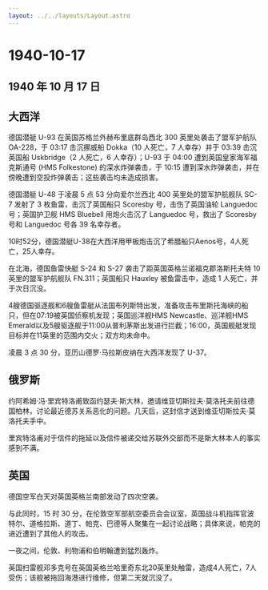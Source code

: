 ```yaml
---
layout: ../../layouts/Layout.astro
---
```


# 1940-10-17

## 1940 年 10 月 17 日

## 大西洋

德国潜艇 U-93 在英国苏格兰外赫布里底群岛西北 300 英里处袭击了盟军护航队
OA-228，于 03:17 击沉挪威船 Dokka（10 人死亡，7 人幸存）并于 03:39
击沉英国船 Uskbridge（2 人死亡，6 人幸存）；U-93 于 04:00
遭到英国皇家海军福克斯通号 (HMS Folkestone) 的深水炸弹袭击，于 10:15
遭到深水炸弹袭击，并在傍晚遭到空投炸弹袭击；这些袭击均未造成损害。

德国潜艇 U-48 于凌晨 5 点 53 分向爱尔兰西北 400 英里处的盟军护航舰队
SC-7 发射了 3 枚鱼雷，击沉了英国船只 Scoresby 号，击伤了英国油轮
Languedoc 号；英国护卫舰 HMS Bluebell 用炮火击沉了 Languedoc 号，救出了
Scoresby 号和 Languedoc 号各 39 名幸存者。

10时52分，德国潜艇U-38在大西洋用甲板炮击沉了希腊船只Aenos号，4人死亡，25人幸存。

在北海，德国鱼雷快艇 S-24 和 S-27 袭击了距英国英格兰诺福克郡洛斯托夫特
10 英里的盟军护航舰队 FN.311；英国船只 Hauxley 被鱼雷击中，造成 1
人死亡，并于次日沉没。

4艘德国驱逐舰和6艘鱼雷艇从法国布列斯特出发，准备攻击布里斯托海峡的船只，但在07:19被英国侦察机发现；英国巡洋舰HMS
Newcastle、巡洋舰HMS
Emerald以及5艘驱逐舰于11:00从普利茅斯出发进行拦截；16:00，英国舰艇发现目标并在11英里的范围内交火；双方均未命中。

凌晨 3 点 30 分，亚历山德罗·马拉斯皮纳在大西洋发现了 U-37。

## 俄罗斯

约阿希姆·冯·里宾特洛甫致函约瑟夫·斯大林，邀请维亚切斯拉夫·莫洛托夫前往德国柏林，讨论最近德苏关系恶化的问题。几天后，这封信才送到维亚切斯拉夫·莫洛托夫手中。

里宾特洛甫对于信件的拖延以及信件被递交给苏联外交部而不是斯大林本人的事实感到不满。

## 英国

德国空军白天对英国英格兰南部发动了四次空袭。

与此同时，15 时 30
分，在伦敦空军部航空委员会会议室，英国战斗机指挥官波特尔、道格拉斯、道丁、帕克、巴德等人聚集在一起讨论战略；具体来说，帕克的进近遭到了其他人的攻击。

一夜之间，伦敦、利物浦和伯明翰遭到猛烈轰炸。

英国扫雷舰邓多克号在英国英格兰哈里奇东北20英里处触雷，造成4人死亡，7人受伤；该舰被拖回海港进行维修，但第二天就沉没了。